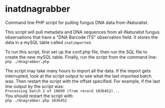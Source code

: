 # inatdnagrabber
Command line PHP script for pulling fungus DNA data from iNaturalist.

This script will pull metadata and DNA sequences from all iNaturalist fungus observations 
that have a "DNA Barcode ITS" observation field. It stores the data in a mySQL table 
called `inatimported`.

To run this script, first set up the conf.php file, then run the SQL file to create the 
new mySQL table. Finally, run the script from the command line:<br/>
`php ./dnagrabber.php`

The script may take many hours to import all the data. If the import gets interrupted, 
look at the script output to see what the last imported batch was. Then restart the script 
with the offset specified. For example, if the last line output by the script was:<br/>
`Processing batch 2 of 10699 (from record 1036452)...`<br/>
You should restart the script with:<br/>
`php ./dnagrabber.php 1036452`
